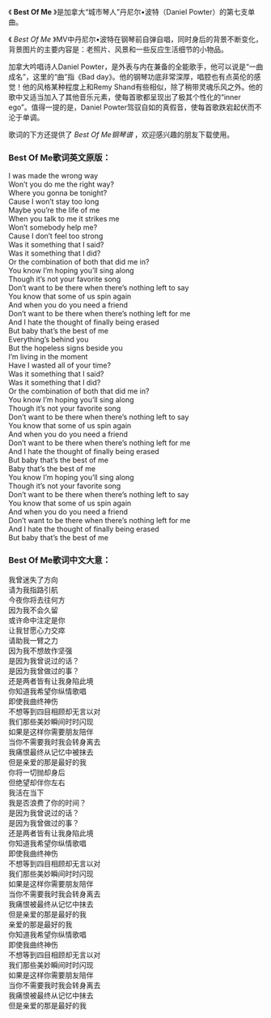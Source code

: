 

《 **Best Of Me** 》是加拿大“城市琴人”丹尼尔•波特（Daniel Powter）的第七支单曲。

《 _Best Of Me_ 》MV中丹尼尔•波特在钢琴前自弹自唱，同时身后的背景不断变化，背景图片的主要内容是：老照片、风景和一些反应生活细节的小物品。

加拿大吟唱诗人Daniel Powter，是外表与内在兼备的全能歌手，他可以说是“一曲成名”，这里的“曲”指《Bad
day》。他的钢琴功底非常深厚，唱腔也有点英伦的感觉！他的风格某种程度上和Remy
Shand有些相似，除了稍带灵魂乐风之外。他的歌中又适当加入了其他音乐元素，使每首歌都呈现出了极其个性化的“inner ego”。值得一提的是，Daniel
Powter驾驭自如的真假音，使每首歌跌宕起伏而不沦于单调。

歌词的下方还提供了 _Best Of Me钢琴谱_ ，欢迎感兴趣的朋友下载使用。

### Best Of Me歌词英文原版：

I was made the wrong way  
Won’t you do me the right way?  
Where you gonna be tonight?  
Cause I won’t stay too long  
Maybe you’re the life of me  
When you talk to me it strikes me  
Won’t somebody help me?  
Cause I don’t feel too strong  
Was it something that I said?  
Was it something that I did?  
Or the combination of both that did me in?  
You know I’m hoping you’ll sing along  
Though it’s not your favorite song  
Don’t want to be there when there’s nothing left to say  
You know that some of us spin again  
And when you do you need a friend  
Don’t want to be there when there’s nothing left for me  
And I hate the thought of finally being erased  
But baby that’s the best of me  
Everything’s behind you  
But the hopeless signs beside you  
I’m living in the moment  
Have I wasted all of your time?  
Was it something that I said?  
Was it something that I did?  
Or the combination of both that did me in?  
You know I’m hoping you’ll sing along  
Though it’s not your favorite song  
Don’t want to be there when there’s nothing left to say  
You know that some of us spin again  
And when you do you need a friend  
Don’t want to be there when there’s nothing left for me  
And I hate the thought of finally being erased  
But baby that’s the best of me  
Baby that’s the best of me  
You know I’m hoping you’ll sing along  
Though it’s not your favorite song  
Don’t want to be there when there’s nothing left to say  
You know that some of us spin again  
And when you do you need a friend  
Don’t want to be there when there’s nothing left for me  
And I hate the thought of finally being erased  
But baby that’s the best of me

### Best Of Me歌词中文大意：

我曾迷失了方向  
请为我指路引航  
今夜你将去往何方  
因为我不会久留  
或许命中注定是你  
让我甘愿心力交瘁  
请助我一臂之力  
因为我不想故作坚强  
是因为我曾说过的话？  
是因为我曾做过的事？  
还是两者皆有让我身陷此境  
你知道我希望你纵情歌唱  
即使我曲终神伤  
不想等到四目相顾却无言以对  
我们那些美妙瞬间时时闪现  
如果是这样你需要朋友陪伴  
当你不需要我时我会转身离去  
我痛恨最终从记忆中被抹去  
但是亲爱的那是最好的我  
你将一切抛却身后  
但绝望却伴你左右  
我活在当下  
我是否浪费了你的时间？  
是因为我曾说过的话？  
是因为我曾做过的事？  
还是两者皆有让我身陷此境  
你知道我希望你纵情歌唱  
即使我曲终神伤  
不想等到四目相顾却无言以对  
我们那些美妙瞬间时时闪现  
如果是这样你需要朋友陪伴  
当你不需要我时我会转身离去  
我痛恨被最终从记忆中抹去  
但是亲爱的那是最好的我  
亲爱的那是最好的我  
你知道我希望你纵情歌唱  
即使我曲终神伤  
不想等到四目相顾却无言以对  
我们那些美妙瞬间时时闪现  
如果是这样你需要朋友陪伴  
当你不需要我时我会转身离去  
我痛恨被最终从记忆中抹去  
但是亲爱的那是最好的我

